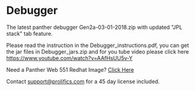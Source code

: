 # Debugger
The latest panther debugger Gen2a-03-01-2018.zip with updated "JPL stack" tab feature.

Please read the instruction in the Debugger_instructions.pdf, you can get the jar files in Debugger_jars.zip and for you tube video please click here 
https://www.youtube.com/watch?v=AAfHsUU5v-Y 

Need a Panther Web 551 Redhat Image? [Click Here](https://hub.docker.com/r/prolificspanther)

Contact support@prolifics.com for a 45 day license included.
